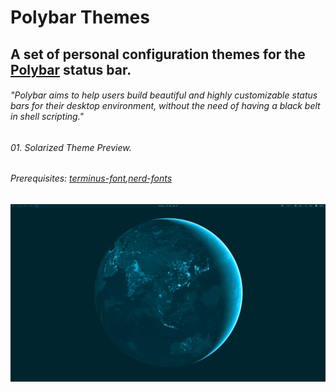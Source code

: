 # Polybar Themes
## A set of personal configuration themes for the [Polybar](https://github.com/polybar/polybar) status bar.

###### "Polybar aims to help users build beautiful and highly customizable status bars for their desktop environment, without the need of having a black belt in shell scripting."
 
###### 01. Solarized Theme Preview.
###### Prerequisites: [terminus-font](https://aur.archlinux.org/packages/terminus-font-ttf),[nerd-fonts](https://aur.archlinux.org/packages/nerd-fonts-complete)


![image](https://github.com/michell-dev/polybar-themes/blob/main/Previews/solarized.png?=400x250)

